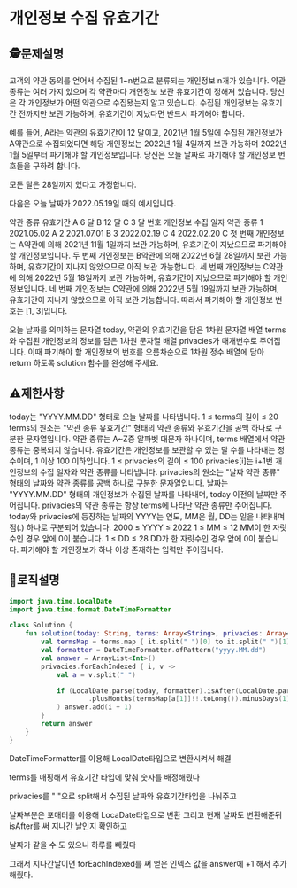 개인정보 수집 유효기간
=
## 🕵️문제설명
고객의 약관 동의를 얻어서 수집된 1~n번으로 분류되는 개인정보 n개가 있습니다. 약관 종류는 여러 가지 있으며 각 약관마다 개인정보 보관 유효기간이 정해져 있습니다. 당신은 각 개인정보가 어떤 약관으로 수집됐는지 알고 있습니다. 수집된 개인정보는 유효기간 전까지만 보관 가능하며, 유효기간이 지났다면 반드시 파기해야 합니다.

예를 들어, A라는 약관의 유효기간이 12 달이고, 2021년 1월 5일에 수집된 개인정보가 A약관으로 수집되었다면 해당 개인정보는 2022년 1월 4일까지 보관 가능하며 2022년 1월 5일부터 파기해야 할 개인정보입니다.
당신은 오늘 날짜로 파기해야 할 개인정보 번호들을 구하려 합니다.

모든 달은 28일까지 있다고 가정합니다.

다음은 오늘 날짜가 2022.05.19일 때의 예시입니다.

약관 종류	유효기간
A	6 달
B	12 달
C	3 달
번호	개인정보 수집 일자	약관 종류
1	2021.05.02	A
2	2021.07.01	B
3	2022.02.19	C
4	2022.02.20	C
첫 번째 개인정보는 A약관에 의해 2021년 11월 1일까지 보관 가능하며, 유효기간이 지났으므로 파기해야 할 개인정보입니다.
두 번째 개인정보는 B약관에 의해 2022년 6월 28일까지 보관 가능하며, 유효기간이 지나지 않았으므로 아직 보관 가능합니다.
세 번째 개인정보는 C약관에 의해 2022년 5월 18일까지 보관 가능하며, 유효기간이 지났으므로 파기해야 할 개인정보입니다.
네 번째 개인정보는 C약관에 의해 2022년 5월 19일까지 보관 가능하며, 유효기간이 지나지 않았으므로 아직 보관 가능합니다.
따라서 파기해야 할 개인정보 번호는 [1, 3]입니다.

오늘 날짜를 의미하는 문자열 today, 약관의 유효기간을 담은 1차원 문자열 배열 terms와 수집된 개인정보의 정보를 담은 1차원 문자열 배열 privacies가 매개변수로 주어집니다. 이때 파기해야 할 개인정보의 번호를 오름차순으로 1차원 정수 배열에 담아 return 하도록 solution 함수를 완성해 주세요.
## ⚠️제한사항

today는 "YYYY.MM.DD" 형태로 오늘 날짜를 나타냅니다.
1 ≤ terms의 길이 ≤ 20
terms의 원소는 "약관 종류 유효기간" 형태의 약관 종류와 유효기간을 공백 하나로 구분한 문자열입니다.
약관 종류는 A~Z중 알파벳 대문자 하나이며, terms 배열에서 약관 종류는 중복되지 않습니다.
유효기간은 개인정보를 보관할 수 있는 달 수를 나타내는 정수이며, 1 이상 100 이하입니다.
1 ≤ privacies의 길이 ≤ 100
privacies[i]는 i+1번 개인정보의 수집 일자와 약관 종류를 나타냅니다.
privacies의 원소는 "날짜 약관 종류" 형태의 날짜와 약관 종류를 공백 하나로 구분한 문자열입니다.
날짜는 "YYYY.MM.DD" 형태의 개인정보가 수집된 날짜를 나타내며, today 이전의 날짜만 주어집니다.
privacies의 약관 종류는 항상 terms에 나타난 약관 종류만 주어집니다.
today와 privacies에 등장하는 날짜의 YYYY는 연도, MM은 월, DD는 일을 나타내며 점(.) 하나로 구분되어 있습니다.
2000 ≤ YYYY ≤ 2022
1 ≤ MM ≤ 12
MM이 한 자릿수인 경우 앞에 0이 붙습니다.
1 ≤ DD ≤ 28
DD가 한 자릿수인 경우 앞에 0이 붙습니다.
파기해야 할 개인정보가 하나 이상 존재하는 입력만 주어집니다.


## 🔎로직설명
```kotlin
import java.time.LocalDate
import java.time.format.DateTimeFormatter

class Solution {
    fun solution(today: String, terms: Array<String>, privacies: Array<String>): ArrayList<Int> {
        val termsMap = terms.map { it.split(" ")[0] to it.split(" ")[1] }.toMap()
        val formatter = DateTimeFormatter.ofPattern("yyyy.MM.dd")
        val answer = ArrayList<Int>()
        privacies.forEachIndexed { i, v ->
            val a = v.split(" ")

            if (LocalDate.parse(today, formatter).isAfter(LocalDate.parse(a[0], formatter)
                    .plusMonths(termsMap[a[1]]!!.toLong()).minusDays(1))
            ) answer.add(i + 1)
        }
        return answer
    }
}
```
DateTimeFormatter를 이용해 LocalDate타입으로 변환시켜서 해결

terms를 매핑해서 유효기간 타입에 맞춰 숫자를 배정해줬다

privacies를 " "으로 split해서 수집된 날짜와 유효기간타입을 나눠주고

날짜부분은 포매터를 이용해 LocaDate타입으로 변환 그리고 현재 날짜도 변환해준뒤 isAfter를 써 지나간 날인지 확인하고

날짜가 같을 수 도 있으니 하루를 빼줬다

그래서 지나간날이면 forEachIndexed를 써 얻은 인덱스 값을 answer에 +1 해서 추가해줬다.